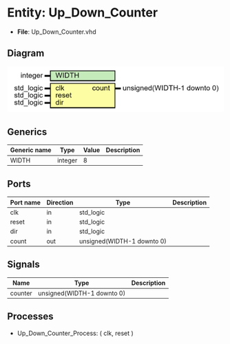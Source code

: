 # Entity: Up_Down_Counter 

- **File**: Up_Down_Counter.vhd
## Diagram

![image](Up_Down_Counter.png)
## Generics

| Generic name | Type    | Value | Description |
| ------------ | ------- | ----- | ----------- |
| WIDTH        | integer | 8     |             |
## Ports

| Port name | Direction | Type                       | Description |
| --------- | --------- | -------------------------- | ----------- |
| clk       | in        | std_logic                  |             |
| reset     | in        | std_logic                  |             |
| dir       | in        | std_logic                  |             |
| count     | out       | unsigned(WIDTH-1 downto 0) |             |
## Signals

| Name    | Type                       | Description |
| ------- | -------------------------- | ----------- |
| counter | unsigned(WIDTH-1 downto 0) |             |
## Processes
- Up_Down_Counter_Process: ( clk, reset )
